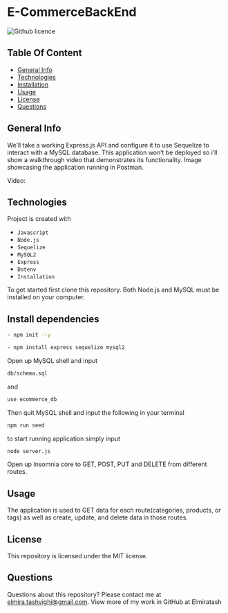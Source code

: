 # E-CommerceBackEnd

![Github licence](http://img.shields.io/badge/license-MIT-blue.svg)

## Table Of Content

- [General Info](#generalinfo)
- [Technologies](#technologies)
- [Installation](#installation)
- [Usage](#usage)
- [License](#license)
- [Questions](#questions)

## General Info

We’ll take a working Express.js API and configure it to use Sequelize to interact with a MySQL database. This application won’t be deployed so i’ll show a walkthrough video that demonstrates its functionality.
Image showcasing the application running in Postman.

Video:

## Technologies

Project is created with

- `Javascript`
- `Node.js`
- `Sequelize`
- `MySQL2`
- `Express`
- `Dotenv`
- `Installation`

To get started first clone this repository.
Both Node.js and MySQL must be installed on your computer.

## Install dependencies

```bash
- npm init --y

- npm install express sequelize mysql2
```

Open up MySQL shell and input

```bash
db/schema.sql
```

and

```bash
use ecommerce_db
```

Then quit MySQL shell and input the following in your terminal

```bash
npm run seed
```

to start running application simply input

```bash
node server.js
```

Open up Insomnia core to GET, POST, PUT and DELETE from different routes.

## Usage

The application is used to GET data for each route(categories, products, or tags) as well as create, update, and delete data in those routes.

## License

This repository is licensed under the MIT license.

## Questions

Questions about this repository? Please contact me at elmira.tashvighi@gmail.com. View more of my work in GitHub at Elmiratash

```

```
